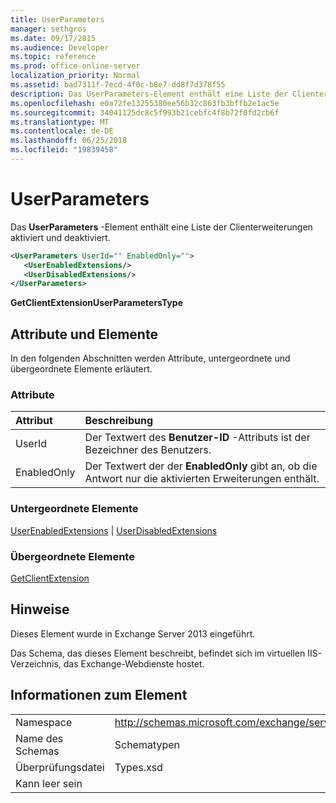 ```yaml
---
title: UserParameters
manager: sethgros
ms.date: 09/17/2015
ms.audience: Developer
ms.topic: reference
ms.prod: office-online-server
localization_priority: Normal
ms.assetid: bad7311f-7ecd-4f0c-b8e7-dd8f7d378f55
description: Das UserParameters-Element enthält eine Liste der Clienterweiterungen aktiviert und deaktiviert.
ms.openlocfilehash: e0a72fe13255380ee56b32c863fb3bffb2e1ac5e
ms.sourcegitcommit: 34041125dc8c5f993b21cebfc4f8b72f0fd2cb6f
ms.translationtype: MT
ms.contentlocale: de-DE
ms.lasthandoff: 06/25/2018
ms.locfileid: "19839458"
---
```

# <a name="userparameters"></a>UserParameters

Das **UserParameters** -Element enthält eine Liste der Clienterweiterungen aktiviert und deaktiviert. 
  
```XML
<UserParameters UserId="" EnabledOnly="">
   <UserEnabledExtensions/>
   <UserDisabledExtensions/>
</UserParameters>
```

 **GetClientExtensionUserParametersType**
## <a name="attributes-and-elements"></a>Attribute und Elemente

In den folgenden Abschnitten werden Attribute, untergeordnete und übergeordnete Elemente erläutert.
  
### <a name="attributes"></a>Attribute

|**Attribut**|**Beschreibung**|
|:-----|:-----|
|UserId  <br/> |Der Textwert des **Benutzer-ID** -Attributs ist der Bezeichner des Benutzers.  <br/> |
|EnabledOnly  <br/> |Der Textwert der der **EnabledOnly** gibt an, ob die Antwort nur die aktivierten Erweiterungen enthält.  <br/> |
   
### <a name="child-elements"></a>Untergeordnete Elemente

[UserEnabledExtensions](userenabledextensions.md) | [UserDisabledExtensions](userdisabledextensions.md)
  
### <a name="parent-elements"></a>Übergeordnete Elemente

[GetClientExtension](getclientextension.md)
  
## <a name="remarks"></a>Hinweise

Dieses Element wurde in Exchange Server 2013 eingeführt.
  
Das Schema, das dieses Element beschreibt, befindet sich im virtuellen IIS-Verzeichnis, das Exchange-Webdienste hostet.
  
## <a name="element-information"></a>Informationen zum Element

|||
|:-----|:-----|
|Namespace  <br/> |http://schemas.microsoft.com/exchange/services/2006/types  <br/> |
|Name des Schemas  <br/> |Schematypen  <br/> |
|Überprüfungsdatei  <br/> |Types.xsd  <br/> |
|Kann leer sein  <br/> ||
   

